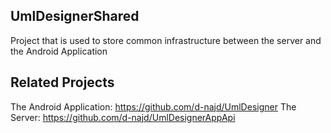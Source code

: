 ## UmlDesignerShared

  Project that is used to store common infrastructure between the server and the Android Application

## Related Projects

  The Android Application: https://github.com/d-najd/UmlDesigner
  The Server: https://github.com/d-najd/UmlDesignerAppApi
